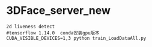 # 3DFace_server_new

```shell
2d liveness detect
#tensorflow 1.14.0  conda安装gpu版本
CUDA_VISIBLE_DEVICES=1,3 python train_LoadDataAll.py
```

